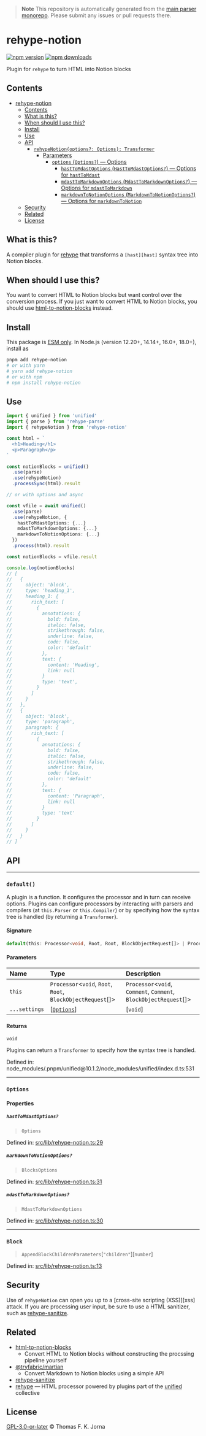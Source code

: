> **Note**
> This repository is automatically generated from the [main parser monorepo](https://github.com/TrialAndErrorOrg/parsers). Please submit any issues or pull requests there.

# rehype-notion

[![npm version](https://img.shields.io/npm/v/rehype-notion.svg)](https://www.npmjs.com/package/rehype-notion)
[![npm downloads](https://img.shields.io/npm/dm/rehype-notion.svg)](https://www.npmjs.com/package/rehype-notion)

Plugin for `rehype` to turn HTML into Notion blocks

## Contents

*   [rehype-notion](#rehype-notion)
    *   [Contents](#contents)
    *   [What is this?](#what-is-this)
    *   [When should I use this?](#when-should-i-use-this)
    *   [Install](#install)
    *   [Use](#use)
    *   [API](#api)
        *   [`rehypeNotion(options?: Options): Transformer`](#rehypenotionoptions-options-transformer)
            *   [Parameters](#parameters)
                *   [`options` (`Options?`) — Options](#options-options--options)
                    *   [`hastToMdastOptions` (`HastToMdastOptions?`) — Options for `hastToMdast`](#hasttomdastoptions-hasttomdastoptions--options-for-hasttomdast)
                    *   [`mdastToMarkdownOptions` (`MdastToMarkdownOptions?`) — Options for `mdastToMarkdown`](#mdasttomarkdownoptions-mdasttomarkdownoptions--options-for-mdasttomarkdown)
                    *   [`markdownToNotionOptions` (`MarkdownToNotionOptions?`) — Options for `markdownToNotion`](#markdowntonotionoptions-markdowntonotionoptions--options-for-markdowntonotion)
    *   [Security](#security)
    *   [Related](#related)
    *   [License](#license)

## What is this?

A compiler plugin for [rehype][rehype] that transforms a `[hast][hast]` syntax tree into Notion blocks.

## When should I use this?

You want to convert HTML to Notion blocks but want control over the conversion process. If you just want to convert HTML to Notion blocks, you should use [html-to-notion-blocks][html-to-notion-blocks] instead.

## Install

This package is [ESM only](https://gist.github.com/sindresorhus/a39789f98801d908bbc7ff3ecc99d99c). In Node.js (version 12.20+, 14.14+, 16.0+, 18.0+), install as

```bash
pnpm add rehype-notion
# or with yarn
# yarn add rehype-notion
# or with npm
# npm install rehype-notion
```

## Use

```ts
import { unified } from 'unified'
import { parse } from 'rehype-parse'
import { rehypeNotion } from 'rehype-notion'

const html = `
  <h1>Heading</h1>
  <p>Paragraph</p>
`

const notionBlocks = unified()
  .use(parse)
  .use(rehypeNotion)
  .processSync(html).result

// or with options and async

const vfile = await unified()
  .use(parse)
  .use(rehypeNotion, {
    hastToMdastOptions: {...}
    mdastToMarkdownOptions: {...}
    markdownToNotionOptions: {...}
  })
  .process(html).result

const notionBlocks = vfile.result

console.log(notionBlocks)
// [
//   {
//     object: 'block',
//     type: 'heading_1',
//     heading_1: {
//       rich_text: [
//         {
//           annotations: {
//             bold: false,
//             italic: false,
//             strikethrough: false,
//             underline: false,
//             code: false,
//             color: 'default'
//           },
//           text: {
//             content: 'Heading',
//             link: null
//           }
//           type: 'text',
//         }
//       ]
//     }
//   },
//   {
//     object: 'block',
//     type: 'paragraph',
//     paragraph: {
//       rich_text: [
//         {
//           annotations: {
//             bold: false,
//             italic: false,
//             strikethrough: false,
//             underline: false,
//             code: false,
//             color: 'default'
//           },
//           text: {
//             content: 'Paragraph',
//             link: null
//           }
//           type: 'text'
//         }
//       ]
//     }
//   }
// ]
```

## API

***

### `default()`

A plugin is a function.
It configures the processor and in turn can receive options.
Plugins can configure processors by interacting with parsers and compilers
(at `this.Parser` or `this.Compiler`) or by specifying how the syntax tree
is handled (by returning a `Transformer`).

#### Signature

```ts
default(this: Processor<void, Root, Root, BlockObjectRequest[]> | Processor<void, Comment, Comment, BlockObjectRequest[]> | Processor<void, DocType, DocType, BlockObjectRequest[]> | Processor<void, Element, Element, BlockObjectRequest[]> | Processor<void, Text, Text, BlockObjectRequest[]>, ...settings: [Options] | [void] | []): void;
```

#### Parameters

| Name | Type | Description |
| :------ | :------ | :------ |
| `this` | `Processor`<`void`, `Root`, `Root`, `BlockObjectRequest`[]> | `Processor`<`void`, `Comment`, `Comment`, `BlockObjectRequest`[]> | `Processor`<`void`, `DocType`, `DocType`, `BlockObjectRequest`[]> | `Processor`<`void`, `Element`, `Element`, `BlockObjectRequest`[]> | `Processor`<`void`, `Text`, `Text`, `BlockObjectRequest`[]> | - |
| `...settings` | [[`Options`](modules.md#options)] | [`void`] | [] | Configuration for plugin.   Plugins typically receive one options object, but could receive other and   more values.   Users can also pass a boolean instead of settings: `true` (to turn   a plugin on) or `false` (to turn a plugin off).   When a plugin is turned off, it won’t be called.    When creating your own plugins, please accept only a single object!   It allows plugins to be reconfigured and it helps users to know that every   plugin accepts one options object. |

#### Returns

`void`

Plugins can return a `Transformer` to specify how the syntax tree is
handled.

Defined in:  node\_modules/.pnpm/unified\@10.1.2/node\_modules/unified/index.d.ts:531

***

### `Options`

#### Properties

##### `hastToMdastOptions?`

> `Options`

Defined in:  [src/lib/rehype-notion.ts:29](https://github.com/TrialAndErrorOrg/parsers/blob/5af9c17/libs/notion/rehype-notion/src/lib/rehype-notion.ts#L29)

##### `markdownToNotionOptions?`

> `BlocksOptions`

Defined in:  [src/lib/rehype-notion.ts:31](https://github.com/TrialAndErrorOrg/parsers/blob/5af9c17/libs/notion/rehype-notion/src/lib/rehype-notion.ts#L31)

##### `mdastToMarkdownOptions?`

> `MdastToMarkdownOptions`

Defined in:  [src/lib/rehype-notion.ts:30](https://github.com/TrialAndErrorOrg/parsers/blob/5af9c17/libs/notion/rehype-notion/src/lib/rehype-notion.ts#L30)

***

### `Block`

> `AppendBlockChildrenParameters`[`"children"`][`number`]

Defined in:  [src/lib/rehype-notion.ts:13](https://github.com/TrialAndErrorOrg/parsers/blob/5af9c17/libs/notion/rehype-notion/src/lib/rehype-notion.ts#L13)

## Security

Use of `rehypeNotion` can open you up to a [cross-site scripting (XSS)][xss] attack. If you are processing user input, be sure to use a HTML sanitizer, such as [rehype-sanitize][rehype-sanitize].

## Related

*   [html-to-notion-blocks][html-to-notion-blocks]
    *   Convert HTML to Notion blocks without constructing the procssing pipeline yourself
*   [@tryfabric/martian](https://github.com/@tryfabric/martian)
    *   Convert Markdown to Notion blocks using a simple API
*   [rehype-sanitize][rehype-sanitize]
*   [rehype][rehype]
    — HTML processor powered by plugins part of the [unified][unified] collective

## License

[GPL-3.0-or-later](LICENSE) © Thomas F. K. Jorna

[unified]: https://unifiedjs.com

[unifiedgh]: https://github.com/unifiedjs/unified

[xast-from-xml]: https://github.com/syntax-tree/xast-util-from-xml

[rehype]: https://github.com/rehypejs/rehype

[rejour]: https://github.com/TrialAndErrorOrg/parsers/tree/main/libs/rejour

[rejour-parse]: https://github.com/TrialAndErrorOrg/parsers/tree/main/libs/rejour/rejour-parse

[rejour-stringify]: https://github.com/TrialAndErrorOrg/parsers/tree/main/libs/rejour/rejour-stringify

[rejour-move-abstract]: https://github.com/TrialAndErrorOrg/parsers/tree/main/libs/rejour/rejour-move-abstract

[rejour-meta]: https://github.com/TrialAndErrorOrg/parsers/tree/main/libs/rejour/rejour-meta

[rejour-relatex]: https://github.com/TrialAndErrorOrg/parsers/tree/main/libs/rejour/rejour-relatex

[relatex]: https://github.com/TrialAndErrorOrg/parsers/tree/main/libs/relatex

[relatex-parse]: https://github.com/TrialAndErrorOrg/parsers/tree/main/libs/relatex/relatex-parse

[jast]: https://github.com/TrialAndErrorOrg/parsers/tree/main/libs/rejour/jast

[jast-util-to-texast]: https://github.com/TrialAndErrorOrg/parsers/tree/main/libs/rejour/jast-util-to-texast

[jastscript]: https://github.com/TrialAndErrorOrg/parsers/tree/main/libs/rejour/jastscript

[texast]: https://github.com/TrialAndErrorOrg/parsers/tree/main/libs/relatex/texast

[texast-util-to-latex]: https://github.com/TrialAndErrorOrg/parsers/tree/main/libs/relatex/texast-util-to-latex

[hast]: https://github.com/syntax-tree/hast

[xast]: https://github.com/syntax-tree/xast

[mdast]: https://github.com/syntax-tree/mdast

[mdast-markdown]: https://github.com/syntax-tree/mdast-util-to-markdown

[latex-utensils]: https://github.com/tamuratak/latex-utensils

[latexjs]: https://github.com/latexjs/latexjs

[reoff]: https://github.com/TrialAndErrorOrg/parsers/tree/main/libs/reoff

[reoff-parse]: https://github.com/TrialAndErrorOrg/parsers/tree/main/libs/reoff/reoff-parse

[reoff-rejour]: https://github.com/TrialAndErrorOrg/parsers/tree/main/libs/reoff/reoff-rejour

[ooxast]: https://github.com/TrialAndErrorOrg/parsers/tree/main/libs/ooxast/ooxast

[ooxast]: https://github.com/TrialAndErrorOrg/parsers/tree/main/libs/ooxast/ooxast-util-to-jast

[rehype-notion]: https://github.com/TrialAndErrorOrg/parsers/tree/main/libs/notion/rehype-notion

[html-to-notion-blocks]: https://github.com/TrialAndErrorOrg/parsers/tree/main/libs/notion/html-to-notion-blocks

[rehype-sanitize]: https://github.com/rehypejs/rehype-sanitize
